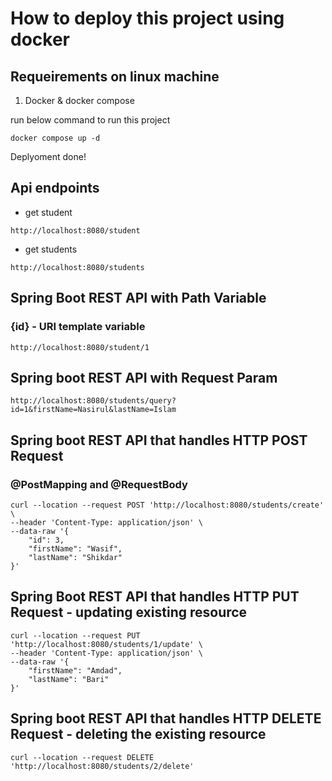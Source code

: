 # How to deploy this project using docker
## Requeirements on linux machine
1. Docker & docker compose

run below command to run this project 
```
docker compose up -d
```
Deplyoment done!

## Api endpoints

- get student
```
http://localhost:8080/student
```
- get students
```
http://localhost:8080/students
```
## Spring Boot REST API with Path Variable
### {id} - URI template variable
```
http://localhost:8080/student/1
```
## Spring boot REST API with Request Param
```
http://localhost:8080/students/query?id=1&firstName=Nasirul&lastName=Islam
```
## Spring boot REST API that handles HTTP POST Request
### @PostMapping and @RequestBody
```
curl --location --request POST 'http://localhost:8080/students/create' \
--header 'Content-Type: application/json' \
--data-raw '{
    "id": 3,
    "firstName": "Wasif",
    "lastName": "Shikdar"
}'
```
## Spring Boot REST API that handles HTTP PUT Request - updating existing resource
```
curl --location --request PUT 'http://localhost:8080/students/1/update' \
--header 'Content-Type: application/json' \
--data-raw '{
    "firstName": "Amdad",
    "lastName": "Bari"
}'
```

## Spring boot REST API that handles HTTP DELETE Request - deleting the existing resource
```
curl --location --request DELETE 'http://localhost:8080/students/2/delete'
```